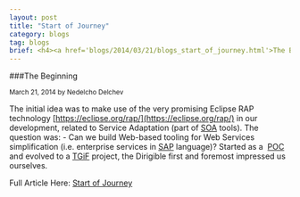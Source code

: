 ```yaml
---
layout: post
title: "Start of Journey"
category: blogs
tag: blogs
brief: <h4><a href='blogs/2014/03/21/blogs_start_of_journey.html'>The Beginning</a></h4> <sub class="post-info">March 21, 2014 by Nedelcho Delchev</sub><br> The initial idea was to make use of the very promising Eclipse RAP technology in our development, related to Service Adaptation (part of SOA tools). The question was: - Can we build Web-based tooling for Web Services ...<br>
---
```


###The Beginning

<sub class="post-info">March 21, 2014 by Nedelcho Delchev</sub>

The initial idea was to make use of the very promising Eclipse RAP technology [https://eclipse.org/rap/](https://eclipse.org/rap/) in our development,
related to Service Adaptation (part of [SOA](http://en.wikipedia.org/wiki/Service-oriented_architecture") tools). The question was: - Can we build Web-based tooling for Web Services simplification (i.e. enterprise services in [SAP](http://www.sap.com/index.html) language)? Started as a&nbsp; [POC](http://en.wikipedia.org/wiki/Proof_of_Concept) and evolved to a&nbsp;[TGiF](http://en.wikipedia.org/wiki/Innovation)&nbsp;project, the Dirigible first
and foremost impressed us ourselves.

	
Full Article Here: [Start of Journey](http://dirigible-logbook.blogspot.com/)
